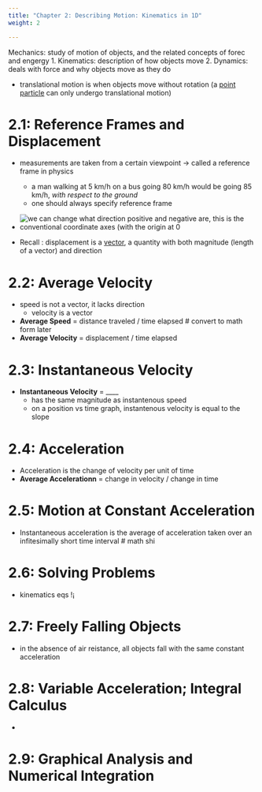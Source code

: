 ```yaml
---
title: "Chapter 2: Describing Motion: Kinematics in 1D"
weight: 2

---
```

Mechanics: study of motion of objects, and the related concepts of forec and engergy
    1. Kinematics: description of how objects move
    2. Dynamics: deals with force and why objects move as they do 

- translational motion is when objects move without rotation (a [point particle](https://en.wikipedia.org/wiki/Point_particle) can only undergo translational motion)
# 2.1: Reference Frames and Displacement
- measurements are taken from a certain viewpoint &rarr; called a reference frame in physics 
    - a man walking at 5 km/h on a bus going 80 km/h would be going 85 km/h, *with respect to the ground* 
    - one should always specify reference frame 

- ![we can change what direction positive and negative are, this is the conventional coordinate axes (with the origin at 0](notes/docs/physics7a/cooraxis.gif)
- Recall : displacement is a [vector](https://mathinsight.org/vector_introduction), a quantity with both magnitude (length of a vector) and direction

# 2.2: Average Velocity
- speed is not a vector, it lacks direction
    - velocity is a vector 
- **Average Speed** = distance traveled / time elapsed # convert to math form later 
- **Average Velocity** = displacement / time elapsed 

# 2.3: Instantaneous Velocity
- **Instantaneous Velocity** = ____
    - has the same magnitude as instantenous speed
    - on a position vs time graph, instantenous velocity is equal to the slope

# 2.4: Acceleration
- Acceleration is the change of velocity per unit of time
- **Average Accelerationn** = change in velocity / change in time  
# 2.5: Motion at Constant Acceleration 
-  Instantaneous acceleration is the average of acceleration taken over an infitesimally short time interval # math shi  

# 2.6: Solving Problems
- kinematics eqs !¡

# 2.7: Freely Falling Objects
- in the absence of air reistance, all objects fall with the same constant acceleration 

# 2.8: Variable Acceleration; Integral Calculus 
- 
# 2.9: Graphical Analysis and Numerical Integration 
